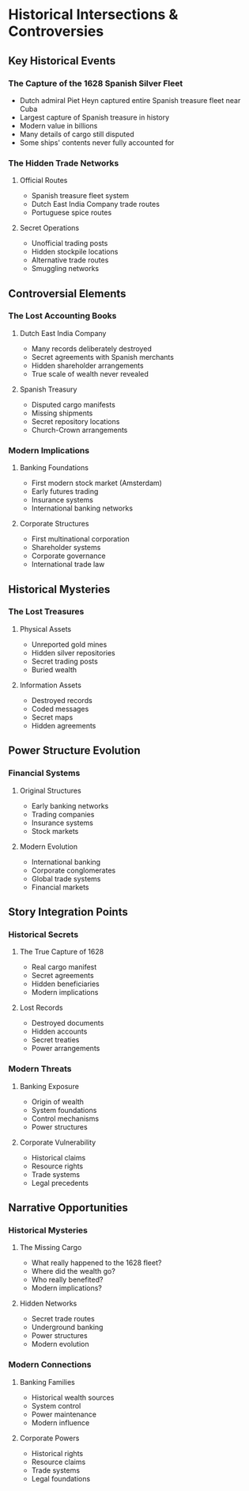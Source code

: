 # Historical Intersections & Controversies

## Key Historical Events

### The Capture of the 1628 Spanish Silver Fleet
- Dutch admiral Piet Heyn captured entire Spanish treasure fleet near Cuba
- Largest capture of Spanish treasure in history
- Modern value in billions
- Many details of cargo still disputed
- Some ships' contents never fully accounted for

### The Hidden Trade Networks
1. Official Routes
   - Spanish treasure fleet system
   - Dutch East India Company trade routes
   - Portuguese spice routes

2. Secret Operations
   - Unofficial trading posts
   - Hidden stockpile locations
   - Alternative trade routes
   - Smuggling networks

## Controversial Elements

### The Lost Accounting Books
1. Dutch East India Company
   - Many records deliberately destroyed
   - Secret agreements with Spanish merchants
   - Hidden shareholder arrangements
   - True scale of wealth never revealed

2. Spanish Treasury
   - Disputed cargo manifests
   - Missing shipments
   - Secret repository locations
   - Church-Crown arrangements

### Modern Implications

1. Banking Foundations
   - First modern stock market (Amsterdam)
   - Early futures trading
   - Insurance systems
   - International banking networks

2. Corporate Structures
   - First multinational corporation
   - Shareholder systems
   - Corporate governance
   - International trade law

## Historical Mysteries

### The Lost Treasures
1. Physical Assets
   - Unreported gold mines
   - Hidden silver repositories
   - Secret trading posts
   - Buried wealth

2. Information Assets
   - Destroyed records
   - Coded messages
   - Secret maps
   - Hidden agreements

## Power Structure Evolution

### Financial Systems
1. Original Structures
   - Early banking networks
   - Trading companies
   - Insurance systems
   - Stock markets

2. Modern Evolution
   - International banking
   - Corporate conglomerates
   - Global trade systems
   - Financial markets

## Story Integration Points

### Historical Secrets
1. The True Capture of 1628
   - Real cargo manifest
   - Secret agreements
   - Hidden beneficiaries
   - Modern implications

2. Lost Records
   - Destroyed documents
   - Hidden accounts
   - Secret treaties
   - Power arrangements

### Modern Threats
1. Banking Exposure
   - Origin of wealth
   - System foundations
   - Control mechanisms
   - Power structures

2. Corporate Vulnerability
   - Historical claims
   - Resource rights
   - Trade systems
   - Legal precedents

## Narrative Opportunities

### Historical Mysteries
1. The Missing Cargo
   - What really happened to the 1628 fleet?
   - Where did the wealth go?
   - Who really benefited?
   - Modern implications?

2. Hidden Networks
   - Secret trade routes
   - Underground banking
   - Power structures
   - Modern evolution

### Modern Connections
1. Banking Families
   - Historical wealth sources
   - System control
   - Power maintenance
   - Modern influence

2. Corporate Powers
   - Historical rights
   - Resource claims
   - Trade systems
   - Legal foundations